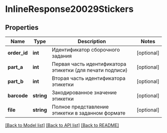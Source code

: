 # InlineResponse20029Stickers

## Properties
Name | Type | Description | Notes
------------ | ------------- | ------------- | -------------
**order_id** | **int** | Идентификатор сборочного задания | [optional] 
**part_a** | **int** | Первая часть идентификатора этикетки (для печати подписи) | [optional] 
**part_b** | **int** | Вторая часть идентификатора этикетки | [optional] 
**barcode** | **string** | Закодированное значение этикетки | [optional] 
**file** | **string** | Полное представление этикетки в заданном формате | [optional] 

[[Back to Model list]](../../README.md#documentation-for-models) [[Back to API list]](../../README.md#documentation-for-api-endpoints) [[Back to README]](../../README.md)

